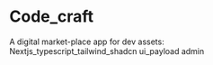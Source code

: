 # Code_craft
A digital market-place app for dev assets: Nextjs_typescript_tailwind_shadcn ui_payload admin
